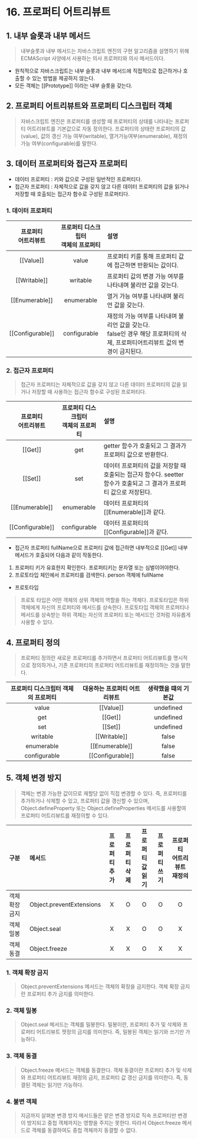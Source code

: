 # 16. 프로퍼티 어트리뷰트

## 1. 내부 슬롯과 내부 메서드

> 내부슬롯과 내부 메서드는 자바스크립트 엔진의 구현 알고리즘을 설명하기 위해 ECMAScript 사양에서 사용하는 의사 프로퍼티와 의사 메서드이다.

- 원칙적으로 자바스크립트는 내부 슬롯과 내부 메서드에 직접적으로 접근하거나 호출할 수 있는 방법을 제공하지 않는다.
- 모든 객체는 [[Prototype]] 이라는 내부 슬롯을 갖는다.

## 2. 프로퍼티 어트리뷰트와 프로퍼티 디스크립터 객체

> 자바스크립트 엔진은 프로퍼티를 생성할 때 프로퍼티의 상태를 나타내는 프로퍼티 어트리뷰트를 기본값으로 자동 정의한다.
> 프로퍼티의 상태란 프로퍼티의 값(value), 값의 갱신 가능 여부(writable), 열거가능여부(enumerable), 재정의가능 여부(configurable)를 말한다.

## 3. 데이터 프로퍼티와 접근자 프로퍼티

- 데이터 프로퍼티 : 키와 값으로 구성된 일반적인 프로퍼티다.
- 접근자 프로퍼티 : 자체적으로 값을 갖지 않고 다른 데이터 프로퍼티의 값을 읽거나 저장할 때 호출되는 접근자 함수로 구성된 프로퍼티다.


### 1. 데이터 프로퍼티

| 프로퍼티 <br/> 어트리뷰트 | 프로퍼티 디스크립터 <br/> 객체의 프로퍼티 | 설명                                                                              |
|:----------------:|:-------------------------:|:--------------------------------------------------------------------------------|
|    [[Value]]     |           value           | 프로퍼티 키를 통해 프로퍼티 값에 접근하면 반환되는 값이다.                                               |
|   [[Writable]]   |         writable          | 프로퍼티 값의 변경 가능 여부를 나타내며 불리언 값을 갖는다.                                              |
|  [[Enumerable]]  |        enumerable         | 열거 가능 여부를 나타내며 불리언 값을 갖는다.                                                      |
| [[Configurable]] |       configurable        | 재정의 가능 여부를 나타내며 불리언 값을 갖는다. <br/> false인 경우 해당 프로퍼티의 삭제, 프로퍼티어트리뷰트 값의 변경이 금지된다. |


### 2. 접근자 프로퍼티

> 접근자 프로퍼티는 자체적으로 값을 갖지 않고 다른 데이터 프로퍼티의 값을 읽거나 저장할 때 사용하는 접근자 함수로 구성된 프로퍼티다.

| 프로퍼티 <br/> 어트리뷰트 | 프로퍼티 디스크립터 <br/> 객체의 프로퍼티 | 설명                                                                     |
|:----------------:|:-------------------------:|:-----------------------------------------------------------------------|
|     [[Get]]      |            get            | getter 함수가 호출되고 그 결과가 프로퍼티 값으로 반환한다.                                   |
|     [[Set]]      |            set            | 데이터 프로퍼티의 값을 저장할 때 호출되는 접근자 함수다. seetter 함수가 호출되고 그 결과가 프로퍼티 값으로 저장된다. |
|  [[Enumerable]]  |        enumerable         | 데이터 프로퍼티의 [[Enumerable]]과 같다.                                          |
| [[Configurable]] |       configurable        | 데이터 프로퍼티의 [[Configurable]]과 같다.                                          |

- 접근자 프로퍼티 fullName으로 프로퍼티 값에 접근하면 내부적으로 [[Get]] 내부 메서드가 호출되어 다음과 같이 작동한다.

1. 프로퍼티 키가 유효한지 확인한다. 프로퍼티키는 문자열 또는 심벌이어야한다.
2. 프로토타입 체인에서 프로퍼티를 검색한다. person 객체에 fullName

- 프로토타입
> 프로토 타입은 어떤 객체의 상위 객체의 역할을 하는 객체다. 프로토타입은 하위 객체에게 자신의 프로퍼티와 메서드를 상속한다. 프로토타입 객체의 프로퍼티나 메서드를 상속받는 하위 객체는 자신의 프로퍼티 또는 메서드인 것처럼 자유롭게 사용할 수 있다.

## 4. 프로퍼티 정의

> 프로퍼티 정의란 새로운 프로퍼티를 추가하면서 프로퍼티 어트리뷰트를 명시적으로 정의하거나, 기존 프로퍼티의 프로퍼티 어트리뷰트를 재정의하는 것을 말한다.

| 프로퍼티 디스크립터 객체의 프로퍼티 | 대응하는 프로퍼티 어트리뷰트  |           생략했을 떄의 기본값            |
|:-------------------:|:----------------:|:--------------------------------:|
|        value        |    [[Value]]     |            undefined             |
|         get         |     [[Get]]      |            undefined             |
|         set         |     [[Set]]      |            undefined             |
|      writable       |   [[Writable]]   |              false               |
|     enumerable      |  [[Enumerable]]  |              false               |
|    configurable     | [[Configurable]] |              false               |


## 5. 객체 변경 방지

> 객체는 변경 가능한 값이므로 재할당 없이 직접 변경할 수 있다. 즉, 프로퍼티를 추가하거나 삭제할 수 있고, 프로퍼티 값을 갱신할 수 있으며, Object.defineProperty 또는 Object.defineProperties 메서드를 사용할여 프로퍼티 어트리뷰트를 재정의할 수 있다.

| 구분       | 메서드                      | 프로퍼티 <br/> 추가 | 프로퍼티 <br/> 삭제 | 프로퍼티 <br/> 값 읽기 | 프로퍼티 <br/> 쓰기 | 프로퍼티 <br/> 어트리뷰트 재정의 |
|:---------|:-------------------------|:-------------:|:-------------:|:---------------:|:-------------:|:--------------------:|
| 객체 확장 금지 | Object.preventExtensions |       X       |       O       |        O        |       O       |          O           | 
| 객체 밀봉    | Object.seal              |       X       |       X       |        O        |       O       |          X           | 
| 객체 동결    | Object.freeze            |       X       |       X       |        O        |       X       |          X           |


### 1. 객체 확장 금지

> Object.preventExtensions 메서드는 객체의 확장을 금지한다. 객체 확장 금지란 프로퍼티 추가 금지를 의미한다.


### 2. 객체 밀봉

> Object.seal 메서드는 객체를 밀봉한다. 밀봉이란, 프로퍼티 추가 및 삭제와 프로퍼티 어트리뷰트 잿정의 금지를 의미한다. 즉, 밀봉된 객체는 읽기와 쓰기만 가능하다.

### 3. 객체 동결

> Object.freeze 메서드는 객체를 동결한다. 객체 동결이란 프로퍼티 추가 및 삭제와 프로퍼티 어트리뷰트 재정의 금지, 프로퍼티 값 갱신 금지를 의미한다. 즉, 동결된 객체는 읽기만 가능하다.


### 4. 불변 객체

> 지금까지 살펴본 변경 방지 메서드들은 얕은 변경 방지로 직속 프로퍼티만 변경이 방지되고 중첩 객체까지는 영향을 주지는 못한다. 따라서 Object.freeze 메서드로 객체를 동결하여도 중첩 객체까지 동결할 수 없다.

